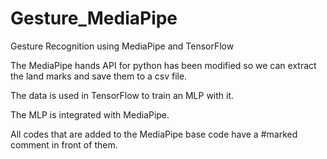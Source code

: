 # Gesture_MediaPipe
Gesture Recognition using MediaPipe and TensorFlow

The MediaPipe hands API for python has been modified so we can extract the land marks and save them to a csv file.

The data is used in TensorFlow to train an MLP with it.

The MLP is integrated with MediaPipe.

All codes that are added to the MediaPipe base code have a #marked comment in front of them.

